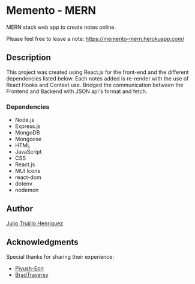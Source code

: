 # Memento - MERN

MERN stack web app to create notes online.

Please feel free to leave a note: https://memento-mern.herokuapp.com/

## Description

This project was created using React.js for the front-end and the different dependencies listed below.
Each notes added is re-render with the use of React Hooks and Context use. 
Bridged the communication between the Frontend and Backend with JSON api's format and fetch.

### Dependencies

* Node.js
* Express.js
* MongoDB
* Mongoose
* HTML
* JavaScript
* CSS
* React.js
* MUI Icons
* react-dom
* dotenv
* nodemon

## Author

[Julio Trujillo Henriquez](https://www.linkedin.com/in/juliotrujilloh/)

## Acknowledgments

Special thanks for sharing their experience:
* [Piyush-Eon](https://github.com/piyush-eon/notezipper)
* [BradTraversy](https://github.com/bradtraversy/mern_shopping_list)
